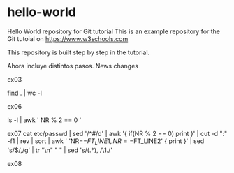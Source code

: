 # hello-world
Hello World repository for Git tutorial
This is an example repository for the Git tutoial on https://www.w3schools.com

This repository is built step by step in the tutorial.

Ahora incluye distintos pasos.
News changes

ex03

find . | wc -l

ex06

ls -l | awk ' NR % 2 == 0 '

ex07
cat etc/passwd | sed '/^#/d' | awk '{ if(NR % 2 == 0) print }' | cut -d ":" -f1 | rev | sort | awk ' 'NR==$FT_LINE1,NR==$FT_LINE2' { print }' | sed 's/$/,/g' | tr "\n" " " | sed 's/\(.*\), /\1./'

ex08
